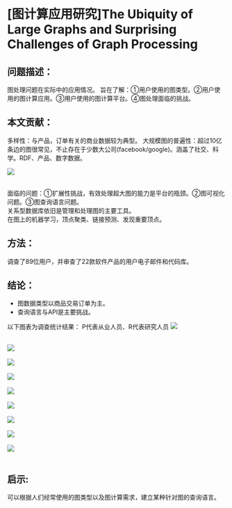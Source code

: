 # [图计算应用研究]The Ubiquity of Large Graphs and Surprising Challenges of Graph Processing
## 问题描述：
图处理问题在实际中的应用情况。
旨在了解：①用户使用的图类型。②用户使用的图计算应用。③用户使用的图计算平台。④图处理面临的挑战。
## 本文贡献：
多样性：与产品，订单有关的商业数据较为典型。
大规模图的普遍性：超过10亿条边的图很常见，不止存在于少数大公司(facebook/google)。涵盖了社交、科学。RDF、产品、数字数据。  

<img src="https://github.com/jackieshawn95/PVLDB-Graph/blob/master/pics/17-18-1.png"><br><br>
</div>   

面临的问题：①扩展性挑战，有效处理超大图的能力是平台的瓶颈。②图可视化问题。③图查询语言问题。  
关系型数据库依旧是管理和处理图的主要工具。  
在图上的机器学习，顶点聚类、链接预测、发现重要顶点。  

## 方法：
调查了89位用户，并审查了22款软件产品的用户电子邮件和代码库。

## 结论：
- 图数据类型以商品交易订单为主。
- 查询语言与API是主要挑战。

以下图表为调查统计结果：
P代表从业人员、R代表研究人员
<img src="https://github.com/jackieshawn95/PVLDB-Graph/blob/master/pics/17-18-2.png"><br><br>
</div>  
<img src="https://github.com/jackieshawn95/PVLDB-Graph/blob/master/pics/17-18-3.png"><br><br>
</div>  
<img src="https://github.com/jackieshawn95/PVLDB-Graph/blob/master/pics/17-18-4.png"><br><br>
</div>  
<img src="https://github.com/jackieshawn95/PVLDB-Graph/blob/master/pics/17-18-5.png"><br><br>
</div>  
<img src="https://github.com/jackieshawn95/PVLDB-Graph/blob/master/pics/17-18-6.png"><br><br>
</div>  
<img src="https://github.com/jackieshawn95/PVLDB-Graph/blob/master/pics/17-18-7.png"><br><br>
</div>  
<img src="https://github.com/jackieshawn95/PVLDB-Graph/blob/master/pics/17-18-8.png"><br><br>
</div>  
<img src="https://github.com/jackieshawn95/PVLDB-Graph/blob/master/pics/17-18-9.png"><br><br>
</div>  
<img src="https://github.com/jackieshawn95/PVLDB-Graph/blob/master/pics/17-18-10.png"><br><br>
</div>  
















## 启示:
可以根据人们经常使用的图类型以及图计算需求，建立某种针对图的查询语言。